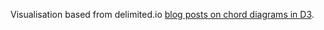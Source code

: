 Visualisation based from delimited.io [blog posts on chord diagrams in D3](http://www.delimited.io/blog/2013/12/8/chord-diagrams-in-d3). 